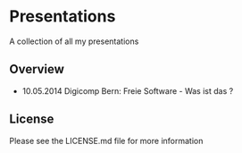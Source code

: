 Presentations
=============

A collection of all my presentations

Overview
--------
* 10.05.2014 Digicomp Bern: Freie Software - Was ist das ?

License
-------

Please see the LICENSE.md file for more information
